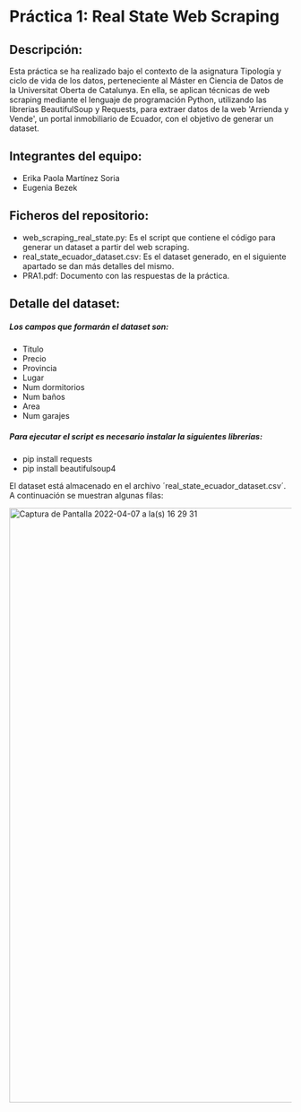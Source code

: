 # Práctica 1: Real State Web Scraping

## Descripción:
Esta práctica se ha realizado bajo el contexto de la asignatura Tipología y ciclo de vida de los datos, perteneciente al Máster en Ciencia de Datos de la Universitat Oberta de Catalunya. En ella, se aplican técnicas de web scraping mediante el lenguaje de programación Python, utilizando las librerias BeautifulSoup y Requests, para extraer datos de la web 'Arrienda y Vende', un portal inmobiliario de Ecuador, con el objetivo de generar un dataset.

## Integrantes del equipo:
* Erika Paola Martínez Soria
* Eugenia Bezek

## Ficheros del repositorio:

* web_scraping_real_state.py: Es el script que contiene el código para generar un dataset a partir del web scraping.
* real_state_ecuador_dataset.csv: Es el dataset generado, en el siguiente apartado se dan más detalles del mismo.
* PRA1.pdf: Documento con las respuestas de la práctica.

## Detalle del dataset:
##### Los campos que formarán el dataset son:
  * Titulo
  * Precio
  * Provincia
  * Lugar
  * Num dormitorios
  * Num baños
  * Area
  * Num garajes

##### Para ejecutar el script es necesario instalar la siguientes librerias:

 * pip install requests <br>
 * pip install beautifulsoup4


El dataset está almacenado en el archivo ´real_state_ecuador_dataset.csv´. 
A continuación se muestran algunas filas:


<img width="1061" alt="Captura de Pantalla 2022-04-07 a la(s) 16 29 31" src="https://user-images.githubusercontent.com/83620805/162281622-31b648e5-ec86-43cd-85f7-6718b0fdd793.png">
